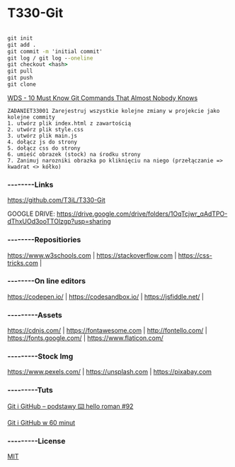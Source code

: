 # T330-Git

```cmd

git init
git add .
git commit -m 'initial commit'
git log / git log --oneline
git checkout <hash>
git pull
git push
git clone

```

[WDS - 10 Must Know Git Commands That Almost Nobody Knows](https://youtu.be/mnmYwRoSisg)


```
ZADANIET33001 Zarejestruj wszystkie kolejne zmiany w projekcie jako kolejne commity
1. utwórz plik index.html z zawartością
2. utwórz plik style.css
3. utwórz plik main.js
4. dołącz js do strony
5. dołącz css do strony
6. umieść obrazek (stock) na środku strony
7. Zanimuj narozniki obrazka po kliknięciu na niego (przełączanie => kwadrat <> kółko)
```

### --------Links
https://github.com/T3iL/T330-Git

GOOGLE DRIVE: https://drive.google.com/drive/folders/1OqTcjwr_qAdTPO-dThxUOd3ooTTOlzgp?usp=sharing

### --------Repositiories
https://www.w3schools.com | https://stackoverflow.com | https://css-tricks.com |
### --------On line editors
https://codepen.io/ | https://codesandbox.io/ | https://jsfiddle.net/ |
### ---------Assets
https://cdnjs.com/ | https://fontawesome.com | http://fontello.com/ | https://fonts.google.com/ | https://www.flaticon.com/
### ---------Stock Img
https://www.pexels.com/ | https://unsplash.com | https://pixabay.com
### ---------Tuts
[Git i GitHub – podstawy ⌨️ hello roman #92](https://youtu.be/9qrgY2Dw30g)

[Git i GitHub w 60 minut](https://www.youtube.com/watch?v=Ebe9D5zRkvM)


### ---------License
[MIT](https://choosealicense.com/licenses/mit/)
